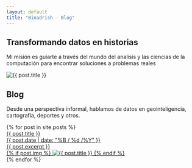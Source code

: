 ```yaml
---
layout: default
title: "Binadrish - Blog"
---
```



<html lang="es">    
    <div class="landing-msg-container">
        <section class="landing-msg">
                    <h2>Transformando datos en historias</h2>
                    <p>Mi misión es guiarte a través del mundo del analisis y las ciencias de la computación para encontrar soluciones a problemas reales
                    </p> <!-- Cambia 'descripcion' por el campo adecuado -->
        </section>
        <div class="landing-img">
            <img src="/assets/images/landing.gif" alt="{{ post.title }}">
        </div>
    </div>
    <div class="blog-title-container">
        <h2 class="blog-title" id="blog">Blog</h2>
        <div class="blog-title-description">
            <p>Desde una perspectiva informal, hablamos de datos en geointeligencia, cartografía, deportes y otros.</p>
        </div>
    </div>
    <div class="posts-list">
    {% for post in site.posts %}
        <div class="pst-format-container">
            <a href="{{ post.url }}" class="ag-courses-item_link">
                <div class="pst-header">
                    <div class="pst-courses-item_title">
                        <div class="pst-item-title-container">
                            {{ post.title }}
                        </div>
                        <div class="pst-courses-item_date">
                            {{ post.date | date: "%B / %d /%Y" }}    
                        </div>
                    </div>
                    <div class="pst-description">
                        {{ post.excerpt }}
                    </div>
                </div>
                    {% if post.img %}
                    <img src="{{ post.img }}" alt="{{ post.title }}">
                    {% endif %}  
            </a>
        </div>
    {% endfor %}
    </div>

